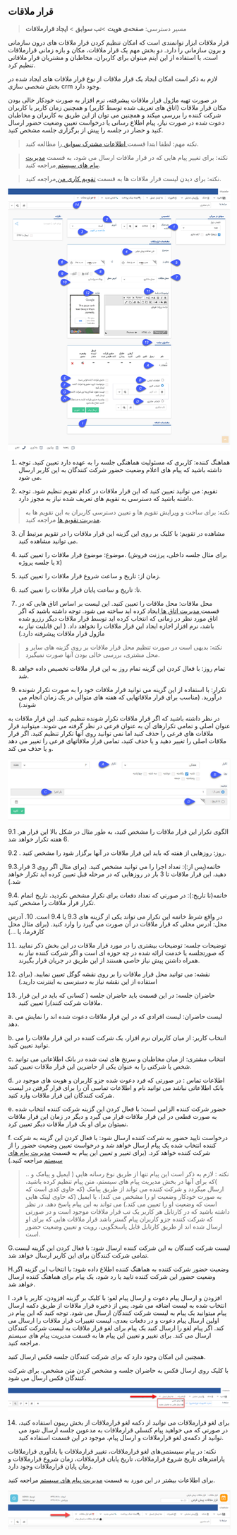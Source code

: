 ﻿## قرار ملاقات

> مسیر دسترسی:  **صفحه‌ی هویت** >**تب سوابق** > **ایجاد قرارملاقات** 

قرار ملاقات ابزار توانمندی است که امکان تنظیم کردن قرار ملاقات های درون سازمانی و برون سازمانی را دارد. دو بخش مهم یک قرار ملاقات، مکان و بازه زمانی قرارملاقات است، با استفاده از این آیتم میتوان برای کاربران، مخاطبان و مشتریان قرار ملاقاتی تنظیم کرد.

لازم به ذکر است امکان ایجاد یک قرار ملاقات از نوع قرار ملاقات های ایجاد شده در بخش شخصی سازی crm وجود دارد.

در صورت تهیه ماژول قرار ملاقات پیشرفته، نرم افزار به صورت خودکار خالی بودن مکان قرار ملاقات (اتاق های تعریف شده توسط کاربر) و همچنین زمان کاربر یا کاربران شرکت کننده را بررسی میکند و همچنین می توان از این طریق به کاربران و مخاطبان دعوت شده در صورت نیاز، پیام اطلاع رسانی یا درخواست تعیین وضعیت حضور ارسال کنید و حضار در جلسه را پیش از برگزاری جلسه مشخص کنید.

> نکته مهم: لطفا ابتدا قسمت[ اطلاعات مشترک سوابق ](https://github.com/1stco/PayamGostarDocs/blob/master/help%202.5.4/Integrated-bank/Database/Records/Joint-record-information/Joint-record-information.md)را مطالعه کنید.


> نکته: برای تغییر پیام هایی که در قرار ملاقات ارسال می شود، به قسمت [مدیریت پیام های سیستم ](https://github.com/1stco/PayamGostarDocs/blob/master/help%202.5.4/Basic-Information/Manage-system-messages/Manage-system-messages.md)مراجعه کنید.

> نکته: برای دیدن لیست قرار ملاقات ها به قسمت [تقویم کاری من ](https://github.com/1stco/PayamGostarDocs/blob/master/help%202.5.4/Customer-relationship-management/My-work-calendar/My-work-calendar.md)مراجعه کنید.

![](NewMeeting.png)


1. هماهنگ کننده: کاربری که مسئولیت هماهنگی جلسه را به عهده دارد تعیین کنید. توجه داشته باشید که پیام های اعلام وضعیت حضور شرکت کنندگان به این کاربر ارسال می شود.

2. تقویم: می توانید تعیین کنید که این قرار ملاقات در کدام تقویم تنظیم شود. توجه داشته باشید که دسترسی به تقویم های تعریف شده نیاز به مجوز دارد.
 
> نکته: برای ساخت و ویرایش تقویم ها و تعیین دسترسی کاربران به این تقویم ها به[ مدیریت تقویم ها](https://github.com/1stco/PayamGostarDocs/blob/master/help%202.5.4/Basic-Information/Calendar-management/Calendar-management.md) مراجعه کنید.

3. مشاهده در تقویم: با کلیک بر روی این گزینه این قرار ملاقات را در تقویم مرتبط آن می توانید مشاهده کنید.

4. موضوع: موضوع قرار ملاقات را تعیین کنید. (برای مثال جلسه داخلی، پرزنت فروش یا جلسه پروژه x)

5. زمان از: تاریخ و ساعت شروع قرار ملاقات را تعیین کنید.

6. تا: تاریخ و ساعت پایان قرار ملاقات را تعیین کنید.

7. محل ملاقات: محل ملاقات را تعیین کنید. این لیست بر اساس اتاق هایی که در قسمت[ مدیریت اتاق ها ](https://github.com/1stco/PayamGostarDocs/blob/master/help%202.5.4/Basic-Information/Room-management/Room-management.md)ایجاد کرده اید ساخته می شود. توجه داشته باشید که اگر اتاق مورد نظر در زمانی که انتخاب کرده اید توسط قرار ملاقات دیگر رزرو شده باشد، نرم افزار اجازه ایجاد این قرار ملاقات را نخواهد داد. ( این قابلیت نیاز به ماژول قرار ملاقات پیشرفته دارد.)

> نکته: بدیهی است در صورت تنظیم محل قرار ملاقات بر روی گزینه های سایر و محل مشتری، بررسی خالی بودن آنها صورت نمیگیرد.

8. تمام روز: با فعال کردن این گزینه تمام روز به این قرار ملاقات تخصیص داده خواهد شد.

9. تکرار: با استفاده از این گزینه می توانید قرار ملاقات خود را به صورت تکرار شونده درآورید. (مناسب برای قرار ملاقاتهایی که هفته های متوالی در یک زمان انجام می شوند.)

در نظر داشته باشید که اگر قرار ملاقات تکرار شونده تنظیم کنید. این قرار ملاقات به عنوان اصلی و تمامی تکرارهای آن به عنوان فرعی در نظر گرفته می شوند. میتوانید قرار ملاقات های فرعی را حذف کنید اما نمی توانید روی آنها تکرار تنظیم کنید. اگر قرار ملاقات اصلی را تغییر دهید و یا حذف کنید، تمامی قرار ملاقاتهای فرعی را تغییر می دهد و یا حذف می کند.

![](NewMeeting1.jpg)


9.1 .الگوی تکرار این قرار ملاقات را مشخص کنید، به طور مثال در شکل بالا این قرار هر 6 هفته تکرار خواهد شد.

9.2 . روز: روزهایی از هفته که باید این قرار ملاقات در آنها برگزار شود را مشخص کنید.

9.3.خاتمه(پس از:): تعداد اجرا را می توانید مشخص کنید. (برای مثال اگر روی 3 قرار دهید، این قرار ملاقات تا 3 بار در روزهایی که در مرحله قبل تعیین کرده اید تکرار خواهد شد.)

9.4. خاتمه(تا تاریخ:): در صورتی که تعداد دفعات برای تکرار مشخص نکردید، تاریخ اتمام تکرار قرار ملاقات را مشخص کنید.

در واقع شرط خاتمه این تکرار می تواند یکی از گزینه های 9.3 یا 9.4 است.
10. آدرس محل: آدرس محلی که قرار ملاقات در آن صورت می گیرد را وارد کنید. (برای مثال محل کارفرما، یا ...)

11. توضیحات جلسه:  توضیحات بیشتری را در مورد قرار ملاقات در این بخش ذکر نمایید که صورتجلسه یا خدمت ارائه شده در چه حوزه ای است و اگر شرکت کننده نیاز به همراه داشتن پیش نیاز خاصی هستند از این طریق در جریان قرار بگیرند.

12. نقشه: می توانید محل قرار ملاقات را بر روی نقشه گوگل تعیین نمایید. (برای استفاده از این نقشه نیاز به دسترسی به اینترنت دارید.)

13. حاضران جلسه: در این قسمت باید حاضران جلسه ( کسانی که باید در این قرار ملاقات شرکت کنند)را تعیین کنید.

 a. لیست حاضران: لیست افرادی که در این قرار ملاقات دعوت شده اند را نمایش می دهد.

 b. انتخاب کاربر: از میان کاربران نرم افزار، یک شرکت کننده در این قرار ملاقات را می توانید تعیین کنید.

 c. انتخاب مشتری: از میان مخاطبان و سرنخ های ثبت شده در بانک اطلاعاتی می توانید شخص یا شرکتی را به عنوان یکی از حاضرین این قرار ملاقات تعیین کنید.

 d. اطلاعات تماس : در صورتی که فرد دعوت شده جزو کاربران و هویت های موجود در بانک اطلاعاتی نباشد می توانید نام و اطلاعات تماسی آن را برای قرار گرفتن در لیست شرکت کنندگان این قرار ملاقات وارد کنید.

 e. حضور شرکت کننده الزامی است: با فعال کردن این گزینه شرکت کننده انتخاب شده به صورت قطعی در این قرار ملاقات قرار می گیرد و دیگر در زمان این قرار ملاقات نمیتوان برای او یک قرار ملاقات دیگر تعیین کرد.

 f. درخواست تایید حضور به شرکت کننده ارسال شود: با فعال کردن این گزینه به شرکت کننده انتخاب شده یک پیام ارسال خواهد شد و درخواست تعیین وضعیت حضور را از شرکت کننده خواهد کرد. (برای تغییر و تعیین این پیام به قسمت [مدیریت پیام های سیستم](https://github.com/1stco/PayamGostarDocs/blob/master/help%202.5.4/Basic-Information/Manage-system-messages/Manage-system-messages.md) مراجعه کنید.)
 
 > نکته : لازم به ذکر است این پیام تنها از طریق نوع رسانه هایی ( ایمیل و پیامک و .. )که برای آنها در بخش مدیریت پیام های سیستم، متن پیام تنظیم کرده باشید، ارسال میگردد  و شرکت کننده می تواند از طریق پیامک (که حاوی کدی است که به صورت خودکار وضعیت او را مشخص می کند)، یا ایمیل (که حاوی لینک هایی است که وضعیت او را تعیین می کند.) می تواند به این پیام پاسخ دهد. در نظر داشته باشید که در کارتابل هر کاربر یک تب قرار ملاقات موجود است و در صورتی که شرکت کننده جزو کاربران پیام گستر باشد قرار ملاقات هایی که برای او ارسال شده اند از طریق کارتابل قابل پاسخگویی، رویت و تعیین وضعیت حضور است.
 
  G.لیست شرکت کنندگان به این شرکت کننده ارسال شود: با فعال کردن این گزینه لیست تمامی شرکت کنندگان برای این کاربر ارسال خواهد شد.

 H.وضعیت حضور شرکت کننده به هماهنگ کننده اطلاع داده شود: با انتخاب این گزینه اگر وضعیت حضور این شرکت کننده تایید یا رد شود، یک پیام برای هماهنگ کننده ارسال خواهد شد.

 I .افزودن و ارسال پیام دعوت و ارسال پیام لغو: با کلیک بر گزینه افزودن، کاربر یا فرد انتخاب شده به لیست اضافه می شود. پس از ذخیره قرار ملاقات از طریق دکمه ارسال پیام میتوانید یک پیام به لیست شرکت کنندگان ارسال می شود. توجه کنید که این پیام در اولین ارسال پیام دعوت و در دفعات بعدی، لیست تغییرات قرار ملاقات را ارسال می کند. اگر پیام لغو را ارسال کنید یک پیام برای لغو قرار ملاقات به لیست شرکت کنندگان ارسال می کند. برای تغییر و تعیین این پیام ها به قسمت مدیریت پیام های سیستم مراجعه کنید.

همچنین این امکان وجود دارد که برای شرکت کنندگان جلسه فکس ارسال کنید.

با کلیک روی ارسال فکس به حاضران جلسه و مشخص کردن متن مشخص، برای شرکت کنندگان فکس ارسال می شود.

![](NewMeeting2.png)

14. برای لغو قرارملاقات می توانید از دکمه لغو قرارملاقات از بخش ریبون استفاده کنید، در صورتی که می خواهید پیام کنسلی قرارملاقات به مدعوین جلسه ارسال شود می توانید
 از دکمه‌ی لغو قرارملاقات و ارسال پیام، موجود در این قسمت استفاده کنید.
 
 نکته: در پیام سیستمی‌های لغو قرارملاقات، تغییر قرارملاقات یا یادآوری قرارملاقات پارامترهای تاریخ شروع قرارملاقات، تاریخ پایان قرارملاقات، زمان شروع قرارملاقات و زمان پایان قرارملاقات وجود دارد.
 
برای اطلاعات بیشتر در این مورد به قسمت [مدیریت پیام های سیستم](https://github.com/1stco/PayamGostarDocs/blob/master/help%202.5.4/Basic-Information/Manage-system-messages/Manage-system-messages.md) مراجعه کنید.

 ![](gharar.PNG)
 
 



